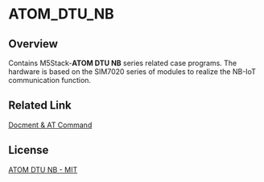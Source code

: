 # ATOM_DTU_NB

## Overview

Contains M5Stack-**ATOM DTU NB** series related case programs. The hardware is based on the SIM7020 series of modules to realize the NB-IoT communication function.

## Related Link

[Docment & AT Command](https://docs.m5stack.com/en/atom/atom_dtu_nb)

## License

[ATOM DTU NB - MIT](LICENSE)

